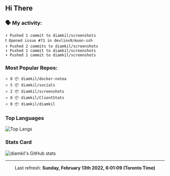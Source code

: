 ## Hi There

### 🗣 My activity:

```
⬆️ Pushed 1 commit to diamkil/screenshots
❗️ Opened issue #71 in devlinx9/muon-ssh
⬆️ Pushed 2 commits to diamkil/screenshots
⬆️ Pushed 1 commit to diamkil/screenshots
⬆️ Pushed 1 commit to diamkil/screenshots
```

### Most Popular Repos:

```
⭐️ 8 📦 diamkil/docker-notea
⭐️ 5 📦 diamkil/socials
⭐️ 2 📦 diamkil/screenshots
⭐️ 0 📦 diamkil/ClientStats
⭐️ 0 📦 diamkil/diamkil
```

### Top Languages

![Top Langs](https://github-readme-stats.vercel.app/api/top-langs/?username=diamkil&layout=compact&langs_count=10)

### Stats Card

![diamkil's GitHub stats](https://github-readme-stats.vercel.app/api?username=diamkil&count_private=true&show_icons=true)

---

<p align="center">
  Last refresh: 
  <b>Sunday, February 13th 2022, 6:01:09 (Toronto Time)</b>
</p>
